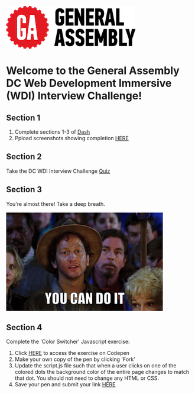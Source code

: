 ![GA](/images/galogo.png)

# Welcome to the General Assembly DC Web Development Immersive (WDI) Interview Challenge!

## Section 1

1. Complete sections 1-3 of
 <a href="https://dash.generalassemb.ly/" target="_blank">Dash</a>
2. Ppload screenshots showing completion [HERE]()

## Section 2

Take the DC WDI Interview Challenge [Quiz]()

## Section 3

You're almost there! Take a deep breath.

![YouCanDoIt](/images/doit.gif)

## Section 4

Complete the 'Color Switcher' Javascript exercise:
1. Click <a href="http://codepen.io/jonrojas13/pen/dGQrEy" target="_blank">HERE</a> to access the exercise on Codepen
2. Make your own copy of the pen by clicking 'Fork'
3. Update the script.js file such that when a user clicks on one of the colored dots the background color of the entire page changes to match that dot. You should not need to change any HTML or CSS.
4. Save your pen and submit your link [HERE]()
